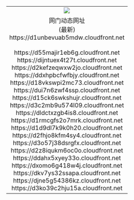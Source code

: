 ﻿<table>
  <tr></tr>
  <tr><td colspan=2 align=center><img src="https://d1unbevuab5mdw.cloudfront.net/Up/oGate.jpg" /></td></tr>
  <tr><td colspan=2 align=center>网门动态网址<br/>(最新)
<br>https://d1unbevuab5mdw.cloudfront.net
<br/>
<br>https://d55majir1eb6g.cloudfront.net
<br>https://dijntuex4t27t.cloudfront.net
<br>https://d2kefzeqwxw2jo.cloudfront.net
<br>https://ddxhpbcfwfbjy.cloudfront.net
<br>https://d18vkswpi2mc73.cloudfront.net
<br>https://dui7n6zwf4ssp.cloudfront.net
<br>https://d15ck6swkshujr.cloudfront.net
<br>https://d3c2mb9u574l09.cloudfront.net
<br>https://dldctxzgb4is8.cloudfront.net
<br>https://d1rmcgfs2o7mrk.cloudfront.net
<br>https://d1d9dl7k9k0h20.cloudfront.net
<br>https://d2fhjo8kfm4sy4.cloudfront.net
<br>https://d3o57j38dsrgfx.cloudfront.net
<br>https://d2z8iqukm6oc0o.cloudfront.net
<br>https://ddahx5xyey33o.cloudfront.net
<br>https://dxomo6g418w4j.cloudfront.net
<br>https://dkv7ys32ssapa.cloudfront.net
<br>https://djne5g54386kz.cloudfront.net
<br>https://d3ko39c2hju15a.cloudfront.net
    </td>
  </tr>
</table>
